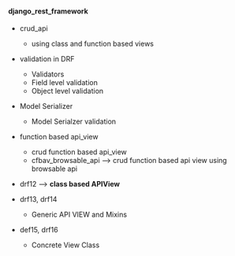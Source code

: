 #### django_rest_framework

- crud_api
   - using class and function based views

- validation in DRF
    - Validators
    - Field level validation
    - Object level validation
    
- Model Serializer
   - Model Serialzer validation 
   
- function based api_view
  - crud function based api_view
  - cfbav_browsable_api --> crud function based api view using browsable api

- drf12 --> **class based APIView**

- drf13, drf14
   - Generic API VIEW and Mixins
   
- def15, drf16
   - Concrete View Class
   
